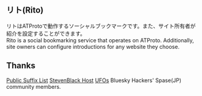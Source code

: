 ## リト(Rito)
リトはATProtoで動作するソーシャルブックマークです。また、サイト所有者が紹介を設定することができます。<br />
Rito is a social bookmarking service that operates on ATProto. Additionally, site owners can configure introductions for any website they choose.

## Thanks
[Public Suffix List](https://publicsuffix.org/)
[StevenBlack Host](https://github.com/StevenBlack/hosts)
[UFOs](https://ufos.microcosm.blue/)
Bluesky Hackers' Spase(JP) community members.